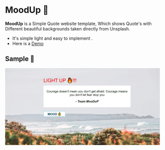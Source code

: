 # MoodUp :cowboy_hat_face:


**MoodUp** is a Simple Quote website template, Which shows Quote's with Different beautiful backgrounds taken directly from  Unsplash. 
  - It's simple light and easy to implement .
  - Here is a [Demo](https://vinc3nt.github.io/moodup/index.html) 


 
##  Sample  :star_struck:

![Sample](https://raw.githubusercontent.com/vinc3nt/MoodUp/master/image.png)

